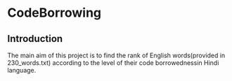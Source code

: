 # CodeBorrowing

Introduction
---
The main aim of this project is to find the rank of English words(provided in 230_words.txt) according to the level of their code borrowednessin Hindi language.
